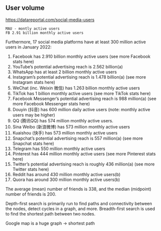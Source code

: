 ## User volume
https://datareportal.com/social-media-users

    MAU - montly active users
    FB 2.91 billion monthly active users


Furthermore, 17 social media platforms have at least 300 million active users in January 2022:

1. Facebook has 2.910 billion monthly active users (see more Facebook stats here)
2. YouTube’s potential advertising reach is 2.562 billion(a)
3. WhatsApp has at least 2 billion monthly active users
4. Instagram’s potential advertising reach is 1.478 billion(a) (see more Instagram stats here)
5. WeChat (inc. Weixin 微信) has 1.263 billion monthly active users
6. TikTok has 1 billion monthly active users (see more TikTok stats here)
7. Facebook Messenger’s potential advertising reach is 988 million(a) (see more Facebook Messenger stats here)
8. Douyin (抖音) has 600 million daily active users (note: monthly active users may be higher)
9. QQ (腾讯QQ) has 574 million monthly active users.
10. Sina Weibo (新浪微博) has 573 million monthly active users
11. Kuaishou (快手) has 573 million monthly active users
12. Snapchat’s potential advertising reach is 557 million(a) (see more Snapchat stats here)
13. Telegram has 550 million monthly active users
14. Pinterest has 444 million monthly active users (see more Pinterest stats here)
15. Twitter’s potential advertising reach is roughly 436 million(a) (see more Twitter stats here)
16. Reddit has around 430 million monthly active users(b)
17. Quora has around 300 million monthly active users(b)


The average (mean) number of friends is 338, and the median (midpoint) number of friends is 200.

Depth-first search is primarily run to find paths and connectivity between the nodes, detect cycles in a graph, and more. Breadth-first search is used to find the shortest path between two nodes.


Google map is a huge graph -> shortest path



